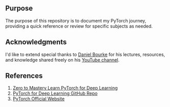 ## Purpose
The purpose of this repository is to document my PyTorch journey,
providing a quick reference or review for specific subjects as needed.

## Acknowledgments
I'd like to extend special thanks to [Daniel Bourke](https://github.com/mrdbourke) for his lectures,
resources, and knowledge shared freely on his [YouTube channel](https://www.youtube.com/@mrdbourke).

## References
1. [Zero to Mastery Learn PyTorch for Deep Learning](https://www.learnpytorch.io)
2. [PyTorch for Deep Learning GitHub Repo](https://github.com/mrdbourke/pytorch-deep-learning?tab=readme-ov-file)
3. [PyTorch Official Website](https://pytorch.org)
